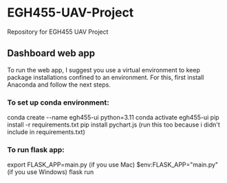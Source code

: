 # EGH455-UAV-Project
Repository for EGH455 UAV Project

## Dashboard web app
To run the web app, I suggest you use a virtual environment to keep package installations confined to an environment. For this, first install Anaconda and follow the next steps.

### To set up conda environment:
conda create --name egh455-ui python=3.11
conda activate egh455-ui
pip install -r requirements.txt
pip install pychart.js (run this too because i didn't include in requirements.txt)

### To run flask app:
export FLASK_APP=main.py (if you use Mac)
$env:FLASK_APP="main.py" (if you use Windows)
flask run
